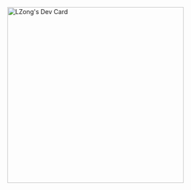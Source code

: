 <a href="https://app.daily.dev/lzong"><img src="https://api.daily.dev/devcards/17fb3198e21d40f9bf2dec5310e0d059.png?r=585" width="400" alt="LZong's Dev Card"/></a>

<!--
**LZong-tw/LZong-tw** is a ✨ _special_ ✨ repository because its `README.md` (this file) appears on your GitHub profile.

Here are some ideas to get you started:

- 🔭 I’m currently working on ...
- 🌱 I’m currently learning ...
- 👯 I’m looking to collaborate on ...
- 🤔 I’m looking for help with ...
- 💬 Ask me about ...
- 📫 How to reach me: ...
- 😄 Pronouns: ...
- ⚡ Fun fact: ...
-->
